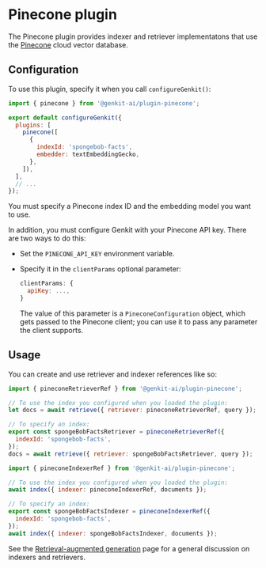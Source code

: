 # Pinecone plugin

The Pinecone plugin provides indexer and retriever implementatons that use the
[Pinecone](https://www.pinecone.io/) cloud vector database.

## Configuration

To use this plugin, specify it when you call `configureGenkit()`:

```js
import { pinecone } from '@genkit-ai/plugin-pinecone';

export default configureGenkit({
  plugins: [
    pinecone([
      {
        indexId: 'spongebob-facts',
        embedder: textEmbeddingGecko,
      },
    ]),
  ],
  // ...
});
```

You must specify a Pinecone index ID and the embedding model you want to use.

In addition, you must configure Genkit with your Pinecone API key. There are two
ways to do this:

- Set the `PINECONE_API_KEY` environment variable.

- Specify it in the `clientParams` optional parameter:

  ```js
  clientParams: {
    apiKey: ...,
  }
  ```

  The value of this parameter is a `PineconeConfiguration` object, which gets
  passed to the Pinecone client; you can use it to pass any parameter the client
  supports.

## Usage

You can create and use retriever and indexer references like so:

```js
import { pineconeRetrieverRef } from '@genkit-ai/plugin-pinecone';

// To use the index you configured when you loaded the plugin:
let docs = await retrieve({ retriever: pineconeRetrieverRef, query });

// To specify an index:
export const spongeBobFactsRetriever = pineconeRetrieverRef({
  indexId: 'spongebob-facts',
});
docs = await retrieve({ retriever: spongeBobFactsRetriever, query });
```

```js
import { pineconeIndexerRef } from '@genkit-ai/plugin-pinecone';

// To use the index you configured when you loaded the plugin:
await index({ indexer: pineconeIndexerRef, documents });

// To specify an index:
export const spongeBobFactsIndexer = pineconeIndexerRef({
  indexId: 'spongebob-facts',
});
await index({ indexer: spongeBobFactsIndexer, documents });
```

See the [Retrieval-augmented generation](../rag.md) page for a general
discussion on indexers and retrievers.
